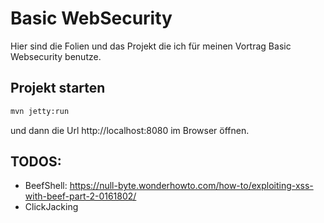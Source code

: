 # Basic WebSecurity 

Hier sind die Folien und das Projekt die ich für meinen Vortrag Basic Websecurity benutze.
 
## Projekt starten

```bash
mvn jetty:run
```

und dann die Url http://localhost:8080 im Browser öffnen.   


## TODOS:

*  BeefShell: https://null-byte.wonderhowto.com/how-to/exploiting-xss-with-beef-part-2-0161802/
* ClickJacking